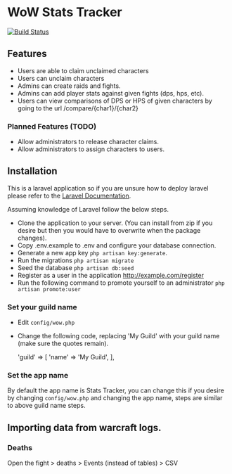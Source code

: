 # WoW Stats Tracker

[![Build Status](https://travis-ci.org/PaladinDigital/wowstats.svg?branch=master)](https://travis-ci.org/PaladinDigital/wowstats)

## Features
- Users are able to claim unclaimed characters
- Users can unclaim characters
- Admins can create raids and fights.
- Admins can add player stats against given fights (dps, hps, etc).
- Users can view comparisons of DPS or HPS of given characters by going to the url /compare/{char1}/{char2}

### Planned Features (TODO)

- Allow administrators to release character claims.
- Allow administrators to assign characters to users.

## Installation

This is a laravel application so if you are unsure how to deploy laravel please refer to the [Laravel Documentation](https://laravel.com/docs/5.3).

Assuming knowledge of Laravel follow the below steps.

- Clone the application to your server.  (You can install from zip if you desire but then you would have to overwrite when the package changes).
- Copy .env.example to .env and configure your database connection.
- Generate a new app key <code>php artisan key:generate</code>.
- Run the migrations <code>php artisan migrate</code>
- Seed the database <code>php artisan db:seed</code>
- Register as a user in the application http://example.com/register
- Run the following command to promote yourself to an administrator <code>php artisan promote:user</code>

### Set your guild name
- Edit <code>config/wow.php</code>
- Change the following code, replacing 'My Guild' with your guild name (make sure the quotes remain).


    'guild' => [
        'name' => 'My Guild',
    ],

### Set the app name
By default the app name is Stats Tracker, you can change this if you desire by changing <code>config/wow.php</code> and changing the app name, steps are similar to above guild name steps.

## Importing data from warcraft logs.

### Deaths
Open the fight > deaths > Events (instead of tables) > CSV